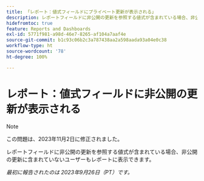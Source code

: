 ```yaml
---
title: 「レポート：値式フィールドにプライベート更新が表示される」
description: レポートフィールドに非公開の更新を参照する値式が含まれている場合、非公開の更新に含まれていないユーザーもレポートに表示できます。
hidefromtoc: true
feature: Reports and Dashboards
exl-id: 5771f981-a98d-46e7-8265-af104a7aaf4e
source-git-commit: b1c93c06b2c3a787438aa2a598aada93a04e0c38
workflow-type: ht
source-wordcount: '78'
ht-degree: 100%

---
```


# レポート：値式フィールドに非公開の更新が表示される

>[!NOTE]
>
>この問題は、2023年11月2日に修正されました。

レポートフィールドに非公開の更新を参照する値式が含まれている場合、非公開の更新に含まれていないユーザーもレポートに表示できます。

_最初に報告されたのは 2023年9月26日（PT）です。_
